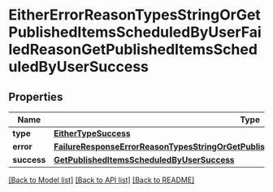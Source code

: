# EitherErrorReasonTypesStringOrGetPublishedItemsScheduledByUserFailedReasonGetPublishedItemsScheduledByUserSuccess

## Properties
Name | Type | Description | Notes
------------ | ------------- | ------------- | -------------
**type** | [**EitherTypeSuccess**](EitherTypeSuccess.md) |  | 
**error** | [**FailureResponseErrorReasonTypesStringOrGetPublishedItemsScheduledByUserFailedReasonError**](FailureResponseErrorReasonTypesStringOrGetPublishedItemsScheduledByUserFailedReasonError.md) |  | 
**success** | [**GetPublishedItemsScheduledByUserSuccess**](GetPublishedItemsScheduledByUserSuccess.md) |  | 

[[Back to Model list]](../README.md#documentation-for-models) [[Back to API list]](../README.md#documentation-for-api-endpoints) [[Back to README]](../README.md)


